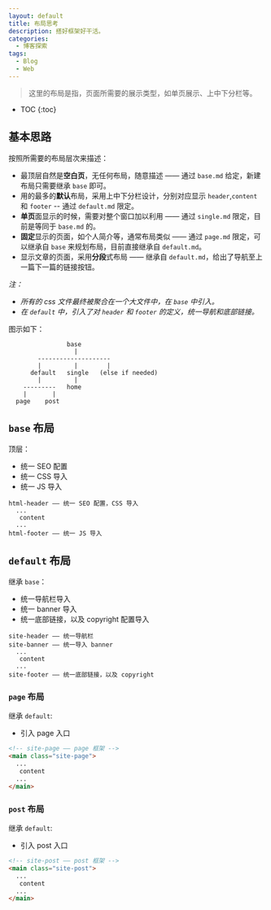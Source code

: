 ```yaml
---
layout: default
title: 布局思考
description: 搭好框架好干活。
categories: 
  - 博客探索
tags: 
  - Blog
  - Web
---
```


> 这里的布局是指，页面所需要的展示类型，如单页展示、上中下分栏等。

<!-- more -->
* TOC
{:toc}

## 基本思路

按照所需要的布局层次来描述：

- 最顶层自然是**空白页**，无任何布局，随意描述 —— 通过 `base.md` 给定，新建布局只需要继承 `base` 即可。
- 用的最多的**默认**布局，采用上中下分栏设计，分别对应显示 `header`,`content` 和 `footer` -- 通过 `default.md` 限定。
- **单页**面显示的时候，需要对整个窗口加以利用 —— 通过 `single.md` 限定，目前是等同于 `base.md` 的。
- **固定**显示的页面，如个人简介等，通常布局类似 —— 通过 `page.md` 限定，可以继承自 `base` 来规划布局，目前直接继承自 `default.md`。
- 显示文章的页面，采用**分段**式布局 —— 继承自 `default.md`，给出了导航至上一篇下一篇的链接按钮。

*注：*
- *所有的 css 文件最终被聚合在一个大文件中，在 `base` 中引入。*
- *在 `default` 中，引入了对 `header` 和 `footer` 的定义，统一导航和底部链接。*


图示如下：

```
                base
                  |
        --------------------
        |         |        |
      default   single   (else if needed)
        |         |
    ---------   home
    |       |
  page    post  

```

## `base` 布局

顶层：
- 统一 SEO 配置
- 统一 CSS 导入
- 统一 JS 导入

```
html-header —— 统一 SEO 配置，CSS 导入
  ...
   content 
  ...
html-footer —— 统一 JS 导入

```

## `default` 布局

继承 `base`：
- 统一导航栏导入
- 统一 banner 导入
- 统一底部链接，以及 copyright 配置导入

```
site-header —— 统一导航栏
site-banner —— 统一导入 banner
  ...
   content 
  ...
site-footer —— 统一底部链接，以及 copyright

```

### `page` 布局

继承 `default`:
- 引入 page 入口

```html
<!-- site-page —— page 框架 -->
<main class="site-page">
  ...
   content 
  ...
</main>

```

### `post` 布局

继承 `default`:
- 引入 post 入口

```html
<!-- site-post —— post 框架 -->
<main class="site-post">
  ...
   content 
  ...
</main>
```


